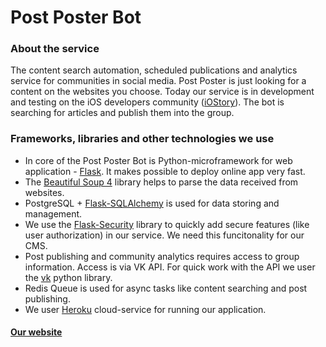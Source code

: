 # Post Poster Bot

### About the service

The content search automation, scheduled publications and analytics service for communities in social media.
Post Poster is just looking for a content on the websites you choose. Today our service is in development and testing 
on the iOS developers community ([iOStory](https://vk.com/iostory)).
The bot is searching for articles and publish them into the group. 

### Frameworks, libraries and other technologies we use

 + In core of the Post Poster Bot is Python-microframework for web application - [Flask](https://github.com/pallets/flask).
It makes possible to deploy online app very fast.
 + The [Beautiful Soup 4](https://pypi.python.org/pypi/beautifulsoup4) library helps to parse the data received from websites. 
 + PostgreSQL + [Flask-SQLAlchemy](https://github.com/mitsuhiko/flask-sqlalchemy) is used for data storing and management.
 + We use the [Flask-Security](https://github.com/mattupstate/flask-security) library to quickly add secure features 
(like user authorization) in our service. We need this funcitonality for our CMS.
 + Post publishing and community analytics requires access to group information. Access is via VK API. For quick work with the API
   we user the [vk](https://github.com/dimka665/vk) python library. 
 + Redis Queue is used for async tasks like content searching and post publishing.
 + We user [Heroku](heroku.com) cloud-service for running our application.

#### [Our website](https://postposterbot.herokuapp.com/) 
